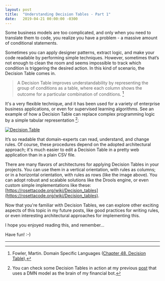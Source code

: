 ```yaml
---
layout: post
title:  "Understanding Decision Tables - Part 1"
date:   2019-04-21 00:00:00 -0300
---
```


Some business models are too complicated, and only when you need to translate them to code, you realize you have a problem - a massive amount of conditional statements.

Sometimes you can apply designer patterns, extract logic, and make your code readable by performing simple techniques. However, sometimes that’s not enough to clean the room and seems impossible to track which condition is triggering the desired action. In this kind of scenario, the Decision Table comes in.

> A Decision Table improves understandability by representing the group of conditions as a table, where each column shows the outcome for a particular combination of conditions. [^1]

It's a very flexible technique, and it has been used for a variety of enterprise business applications, or even for supervised learning algorithms. See an example of how a Decision Table can replace complex programming logic by a simple tabular representation [^2]:

[![Decision Table](/assets/decision-table.png "Decision Table")](/assets/decision-table.png)

It’s so readable that domain-experts can read, understand, and change rules. Of course, these procedures depend on the adopted architectural approach; it's much easier to edit a Decision Table in a pretty web application than in a plain CSV file.

There are many flavors of architectures for applying Decision Tables in your projects. You can use them in a vertical orientation, with rules as columns; or in a horizontal orientation, with rules as rows (like the image above). You can adopt robust and scalable solutions like the Drools engine, or even custom simple implementations like these: [https://rosettacode.org/wiki/Decision_tables](https://rosettacode.org/wiki/Decision_tables).

Now that you're familiar with Decision Tables, we can explore other exciting aspects of this topic in my future posts, like good practices for writing rules, or even interesting architectural approaches for implementing this.

I hope you enjoyed reading this, and remember...

Have fun! :-)

---

[^1]: Fowler, Martin. Domain Specific Languages ([Chapter 48. Decision Table](https://learning.oreilly.com/library/view/domain-specific-languages/9780132107549/ch48.html)),

[^2]: You can check some Decision Tables in action at my previous [post](/2018/11/30/dmn-as-the-brain-of-your-financial-bot.html) that uses a DMN model as the brain of my financial bot.



